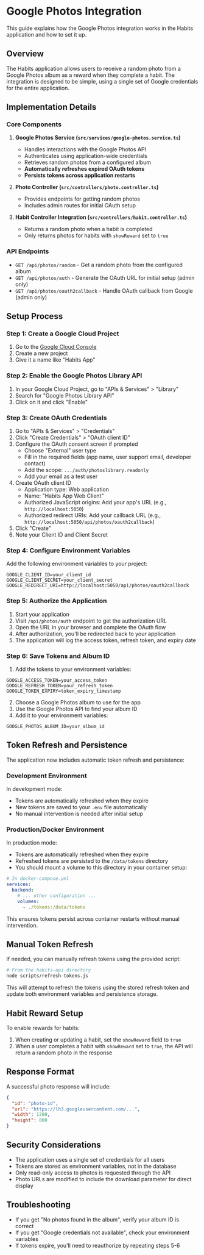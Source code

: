 # Google Photos Integration

This guide explains how the Google Photos integration works in the Habits application and how to set it up.

## Overview

The Habits application allows users to receive a random photo from a Google Photos album as a reward when they complete a habit. The integration is designed to be simple, using a single set of Google credentials for the entire application.

## Implementation Details

### Core Components

1. **Google Photos Service (`src/services/google-photos.service.ts`)**

   - Handles interactions with the Google Photos API
   - Authenticates using application-wide credentials
   - Retrieves random photos from a configured album
   - **Automatically refreshes expired OAuth tokens**
   - **Persists tokens across application restarts**

2. **Photo Controller (`src/controllers/photo.controller.ts`)**

   - Provides endpoints for getting random photos
   - Includes admin routes for initial OAuth setup

3. **Habit Controller Integration (`src/controllers/habit.controller.ts`)**
   - Returns a random photo when a habit is completed
   - Only returns photos for habits with `showReward` set to `true`

### API Endpoints

- `GET /api/photos/random` - Get a random photo from the configured album
- `GET /api/photos/auth` - Generate the OAuth URL for initial setup (admin only)
- `GET /api/photos/oauth2callback` - Handle OAuth callback from Google (admin only)

## Setup Process

### Step 1: Create a Google Cloud Project

1. Go to the [Google Cloud Console](https://console.cloud.google.com/)
2. Create a new project
3. Give it a name like "Habits App"

### Step 2: Enable the Google Photos Library API

1. In your Google Cloud Project, go to "APIs & Services" > "Library"
2. Search for "Google Photos Library API"
3. Click on it and click "Enable"

### Step 3: Create OAuth Credentials

1. Go to "APIs & Services" > "Credentials"
2. Click "Create Credentials" > "OAuth client ID"
3. Configure the OAuth consent screen if prompted
   - Choose "External" user type
   - Fill in the required fields (app name, user support email, developer contact)
   - Add the scope: `.../auth/photoslibrary.readonly`
   - Add your email as a test user
4. Create OAuth client ID
   - Application type: Web application
   - Name: "Habits App Web Client"
   - Authorized JavaScript origins: Add your app's URL (e.g., `http://localhost:5050`)
   - Authorized redirect URIs: Add your callback URL (e.g., `http://localhost:5050/api/photos/oauth2callback`)
5. Click "Create"
6. Note your Client ID and Client Secret

### Step 4: Configure Environment Variables

Add the following environment variables to your project:

```
GOOGLE_CLIENT_ID=your_client_id
GOOGLE_CLIENT_SECRET=your_client_secret
GOOGLE_REDIRECT_URI=http://localhost:5050/api/photos/oauth2callback
```

### Step 5: Authorize the Application

1. Start your application
2. Visit `/api/photos/auth` endpoint to get the authorization URL
3. Open the URL in your browser and complete the OAuth flow
4. After authorization, you'll be redirected back to your application
5. The application will log the access token, refresh token, and expiry date

### Step 6: Save Tokens and Album ID

1. Add the tokens to your environment variables:

```
GOOGLE_ACCESS_TOKEN=your_access_token
GOOGLE_REFRESH_TOKEN=your_refresh_token
GOOGLE_TOKEN_EXPIRY=token_expiry_timestamp
```

2. Choose a Google Photos album to use for the app
3. Use the Google Photos API to find your album ID
4. Add it to your environment variables:

```
GOOGLE_PHOTOS_ALBUM_ID=your_album_id
```

## Token Refresh and Persistence

The application now includes automatic token refresh and persistence:

### Development Environment

In development mode:

- Tokens are automatically refreshed when they expire
- New tokens are saved to your `.env` file automatically
- No manual intervention is needed after initial setup

### Production/Docker Environment

In production mode:

- Tokens are automatically refreshed when they expire
- Refreshed tokens are persisted to the `/data/tokens` directory
- You should mount a volume to this directory in your container setup:

```yaml
# In docker-compose.yml
services:
  backend:
    # ... other configuration ...
    volumes:
      - ./tokens:/data/tokens
```

This ensures tokens persist across container restarts without manual intervention.

## Manual Token Refresh

If needed, you can manually refresh tokens using the provided script:

```bash
# From the habits-api directory
node scripts/refresh-tokens.js
```

This will attempt to refresh the tokens using the stored refresh token and update both environment variables and persistence storage.

## Habit Reward Setup

To enable rewards for habits:

1. When creating or updating a habit, set the `showReward` field to `true`
2. When a user completes a habit with `showReward` set to `true`, the API will return a random photo in the response

## Response Format

A successful photo response will include:

```json
{
  "id": "photo-id",
  "url": "https://lh3.googleusercontent.com/...",
  "width": 1200,
  "height": 800
}
```

## Security Considerations

- The application uses a single set of credentials for all users
- Tokens are stored as environment variables, not in the database
- Only read-only access to photos is requested through the API
- Photo URLs are modified to include the download parameter for direct display

## Troubleshooting

- If you get "No photos found in the album", verify your album ID is correct
- If you get "Google credentials not available", check your environment variables
- If tokens expire, you'll need to reauthorize by repeating steps 5-6
